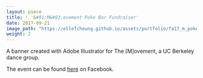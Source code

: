 ```yaml
---
layout: piece
title: ! '&#91;M&#93;ovement Poke Bar Fundraiser'
date: 2017-09-21
image_path: "https://ellefcheung.github.io/assets/portfolio/fa17_m_poke_8.png"
weight: 2
---
```


A banner created with Adobe Illustrator for The [M]ovement, a UC Berkeley dance group.

The event can be found [here](https://www.facebook.com/events/142427609699780/) on Facebook.